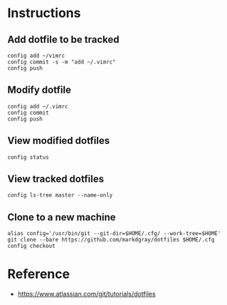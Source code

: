 # Instructions
## Add dotfile to be tracked
```
config add ~/vimrc
config commit -s -m "add ~/.vimrc"
config push
```
## Modify dotfile
```
config add ~/.vimrc
config commit
config push
```
## View modified dotfiles
```
config status
```
## View tracked dotfiles
```
config ls-tree master --name-only
```
## Clone to a new machine
```
alias config='/usr/bin/git --git-dir=$HOME/.cfg/ --work-tree=$HOME'
git clone --bare https://github.com/markdgray/dotfiles $HOME/.cfg
config checkout
```
# Reference
* https://www.atlassian.com/git/tutorials/dotfiles
